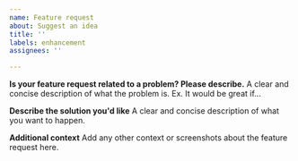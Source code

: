 ```yaml
---
name: Feature request
about: Suggest an idea
title: ''
labels: enhancement
assignees: ''

---
```


**Is your feature request related to a problem? Please describe.**
A clear and concise description of what the problem is. Ex. It would be great if...

**Describe the solution you'd like**
A clear and concise description of what you want to happen.

**Additional context**
Add any other context or screenshots about the feature request here.
